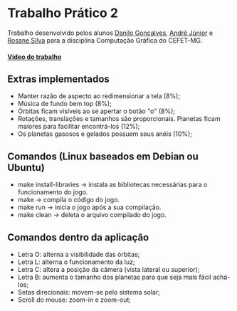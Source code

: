 # Trabalho Prático 2

Trabalho desenvolvido pelos alunos [Danilo Gonçalves](https://github.com/danilogc4), [André Júnior](https://github.com/Andre1999Lopes) e [Rosane Silva](https://github.com/RosaneSilva) para a disciplina Computação Gráfica do CEFET-MG.

#### [Vídeo do trabalho](https://www.youtube.com/watch?v=_OGoa6mJRJI)

## Extras implementados

- Manter razão de aspecto ao redimensionar a tela (8%);
- Música de fundo bem top (8%);
- Órbitas ficam visíveis ao se apertar o botão "o" (8%);
- Rotações, translações e tamanhos são proporcionais. Planetas ficam maiores para facilitar encontrá-los (12%);
- Os planetas gasosos e gelados possuem seus anéis (10%);


## Comandos (Linux baseados em Debian ou Ubuntu)

- make install-libraries -> instala as bibliotecas necessárias para o funcionamento do jogo.
- make -> compila o código do jogo.
- make run -> inicia o jogo após a sua compilação.
- make clean -> deleta o arquivo compilado do jogo.

## Comandos dentro da aplicação

- Letra O: alterna a visibilidade das órbitas;
- Letra L: alterna o funcionamento da luz;
- Letra C: altera a posição da câmera (vista lateral ou superior);
- Letra B: aumenta o tamanho dos planetas para que seja mais fácil achá-los;
- Setas direcionais: movem-se pelo sistema solar;
- Scroll do mouse: zoom-in e zoom-out;
